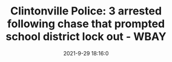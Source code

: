 ---
"title": "Clintonville Police: 3 arrested following chase that prompted school district lock out - WBAY"
"date": "2021-9-29 18:16:0"
"feed_name": "GOOGLENEWSINDUSTRIAL"
"feed_website": "https://news.google.com/search?q=industrial%2Bincident&hl=en-US&gl=US&ceid=US:en"
"feed_rss": "https://news.google.com/rss/search?q=industrial%2Bincident&hl=en-US&gl=US&ceid=US:en"
"link": "https://www.wbay.com/2021/09/29/clintonville-students-lockdown-after-police-chase/"
"source": "{'href': 'https://www.wbay.com', 'title': 'WBAY'}"
"file": "_posts/2021-1-1-4ba726b84c7120dab679a0e2264ae3575941a4f3.md"
"accident": "0"
"drilling": "0"
"dead": "0"
"injured": "0"
"arrested": "0"
"where": "unknown site"
"causes": "unknown"
"place": "unknown place"
---